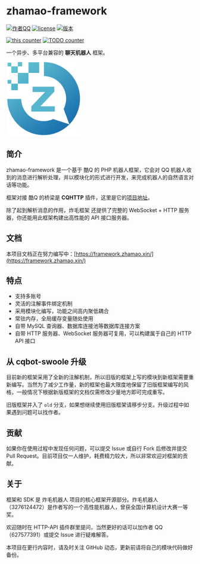 # zhamao-framework

[![作者QQ](https://img.shields.io/badge/作者QQ-627577391-orange.svg)]()
[![license](https://img.shields.io/badge/license-MIT-blue.svg)]()
[![版本](https://img.shields.io/badge/version-2020.3.2-green.svg)]()

[![this counter](https://img.shields.io/github/search/zhamao-robot/zhamao-framework/this.svg)](https://github.com/zhamao-robot/zhamao-framework/search?q=this)
[![TODO counter](https://img.shields.io/github/search/zhamao-robot/zhamao-framework/TODO.svg)](https://github.com/zhamao-robot/zhamao-framework/search?q=TODO)

一个异步、多平台兼容的 **聊天机器人** 框架。

<img src="./resources/images/logo.png" height = "200" alt="炸毛框架" align=center/>

## 简介
zhamao-framework 是一个基于 酷Q 的 PHP 机器人框架，它会对 QQ 机器人收到的消息进行解析处理，并以模块化的形式进行开发，来完成机器人的自然语言对话等功能。

框架对接 酷Q 的桥梁是 **CQHTTP** 插件，这里是它的[项目地址](https://github.com/richardchien/coolq-http-api/)。

除了起到解析消息的作用，炸毛框架 还提供了完整的 WebSocket + HTTP 服务器，你还能用此框架构建出高性能的 API 接口服务器。

## 文档
本项目文档正在努力编写中：[https://framework.zhamao.xin/](https://framework.zhamao.xin/)

## 特点
- 支持多账号
- 灵活的注解事件绑定机制
- 采用模块化编写，功能之间高内聚低耦合
- 常驻内存，全局缓存变量随处使用
- 自带 MySQL 查询器、数据库连接池等数据库连接方案
- 自带 HTTP 服务器、WebSocket 服务器可复用，可以构建属于自己的 HTTP API 接口

## 从 cqbot-swoole 升级
目前新的框架采用了全新的注解机制，所以旧版的框架上写的模块到新框架需要重新编写。当然为了减少工作量，新的框架也最大限度地保留了旧版框架编写的风格，一般情况下根据新版框架的文档仅需修改少量地方即可完成重写。

旧版框架并入了 `old` 分支，如果想继续使用旧版框架请移步分支。升级过程中如果遇到问题可以找作者。

## 贡献
如果你在使用过程中发现任何问题，可以提交 Issue 或自行 Fork 后修改并提交 Pull Request。目前项目仅一人维护，耗费精力较大，所以非常欢迎对框架的贡献。

## 关于
框架和 SDK 是 炸毛机器人 项目的核心框架开源部分。炸毛机器人（3276124472）是作者写的一个高性能机器人，曾获全国计算机设计大赛一等奖。

欢迎随时在 HTTP-API 插件群里提问，当然更好的话可以加作者 QQ（627577391）或提交 Issue 进行疑难解答。

本项目在更行内容时，请及时关注 GitHub 动态，更新前请将自己的模块代码做好备份。